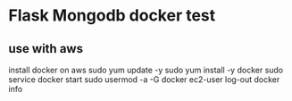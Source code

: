 # Flask Mongodb docker test

## use with aws

install docker on aws
sudo yum update -y
sudo yum install -y docker
sudo service docker start
sudo usermod -a -G docker ec2-user
log-out
docker info
